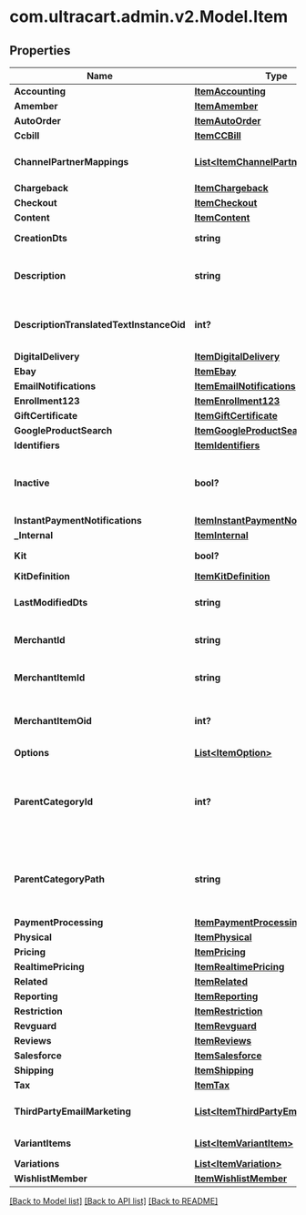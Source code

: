 # com.ultracart.admin.v2.Model.Item
## Properties

Name | Type | Description | Notes
------------ | ------------- | ------------- | -------------
**Accounting** | [**ItemAccounting**](ItemAccounting.md) |  | [optional] 
**Amember** | [**ItemAmember**](ItemAmember.md) |  | [optional] 
**AutoOrder** | [**ItemAutoOrder**](ItemAutoOrder.md) |  | [optional] 
**Ccbill** | [**ItemCCBill**](ItemCCBill.md) |  | [optional] 
**ChannelPartnerMappings** | [**List&lt;ItemChannelPartnerMapping&gt;**](ItemChannelPartnerMapping.md) | Channel Partner Item Mapping | [optional] 
**Chargeback** | [**ItemChargeback**](ItemChargeback.md) |  | [optional] 
**Checkout** | [**ItemCheckout**](ItemCheckout.md) |  | [optional] 
**Content** | [**ItemContent**](ItemContent.md) |  | [optional] 
**CreationDts** | **string** | Date/time of creation | [optional] 
**Description** | **string** | Description of the item up to 500 characters. | [optional] 
**DescriptionTranslatedTextInstanceOid** | **int?** | Description translated text instance id | [optional] 
**DigitalDelivery** | [**ItemDigitalDelivery**](ItemDigitalDelivery.md) |  | [optional] 
**Ebay** | [**ItemEbay**](ItemEbay.md) |  | [optional] 
**EmailNotifications** | [**ItemEmailNotifications**](ItemEmailNotifications.md) |  | [optional] 
**Enrollment123** | [**ItemEnrollment123**](ItemEnrollment123.md) |  | [optional] 
**GiftCertificate** | [**ItemGiftCertificate**](ItemGiftCertificate.md) |  | [optional] 
**GoogleProductSearch** | [**ItemGoogleProductSearch**](ItemGoogleProductSearch.md) |  | [optional] 
**Identifiers** | [**ItemIdentifiers**](ItemIdentifiers.md) |  | [optional] 
**Inactive** | **bool?** | True if this item is inactive and can not be purchased | [optional] 
**InstantPaymentNotifications** | [**ItemInstantPaymentNotifications**](ItemInstantPaymentNotifications.md) |  | [optional] 
**_Internal** | [**ItemInternal**](ItemInternal.md) |  | [optional] 
**Kit** | **bool?** | True if this item is a kit | [optional] 
**KitDefinition** | [**ItemKitDefinition**](ItemKitDefinition.md) |  | [optional] 
**LastModifiedDts** | **string** | Date/time of last modification | [optional] 
**MerchantId** | **string** | UltraCart merchant ID owning item | [optional] 
**MerchantItemId** | **string** | Unique item id assigned to this item | [optional] 
**MerchantItemOid** | **int?** | Unique object identifier for this item | [optional] 
**Options** | [**List&lt;ItemOption&gt;**](ItemOption.md) | Options | [optional] 
**ParentCategoryId** | **int?** | Parent category of the item.  Zero indicates the root folder. | [optional] 
**ParentCategoryPath** | **string** | Parent category path.  / indicates the root folder. | [optional] 
**PaymentProcessing** | [**ItemPaymentProcessing**](ItemPaymentProcessing.md) |  | [optional] 
**Physical** | [**ItemPhysical**](ItemPhysical.md) |  | [optional] 
**Pricing** | [**ItemPricing**](ItemPricing.md) |  | [optional] 
**RealtimePricing** | [**ItemRealtimePricing**](ItemRealtimePricing.md) |  | [optional] 
**Related** | [**ItemRelated**](ItemRelated.md) |  | [optional] 
**Reporting** | [**ItemReporting**](ItemReporting.md) |  | [optional] 
**Restriction** | [**ItemRestriction**](ItemRestriction.md) |  | [optional] 
**Revguard** | [**ItemRevguard**](ItemRevguard.md) |  | [optional] 
**Reviews** | [**ItemReviews**](ItemReviews.md) |  | [optional] 
**Salesforce** | [**ItemSalesforce**](ItemSalesforce.md) |  | [optional] 
**Shipping** | [**ItemShipping**](ItemShipping.md) |  | [optional] 
**Tax** | [**ItemTax**](ItemTax.md) |  | [optional] 
**ThirdPartyEmailMarketing** | [**List&lt;ItemThirdPartyEmailMarketing&gt;**](ItemThirdPartyEmailMarketing.md) | 3rd Party Email Marketing | [optional] 
**VariantItems** | [**List&lt;ItemVariantItem&gt;**](ItemVariantItem.md) | Variant Items | [optional] 
**Variations** | [**List&lt;ItemVariation&gt;**](ItemVariation.md) | Variations | [optional] 
**WishlistMember** | [**ItemWishlistMember**](ItemWishlistMember.md) |  | [optional] 


[[Back to Model list]](../README.md#documentation-for-models) [[Back to API list]](../README.md#documentation-for-api-endpoints) [[Back to README]](../README.md)

